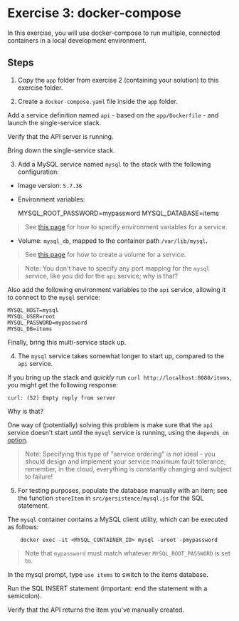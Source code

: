 # Exercise 3: docker-compose
In this exercise, you will use docker-compose to run multiple, connected containers in a local development environment.

## Steps

1. Copy the `app` folder from exercise 2 (containing your solution) to this exercise folder.

2. Create a `docker-compose.yaml` file inside the `app` folder.

Add a service definition named `api` - based on the `app/Dockerfile` - and launch the single-service stack.

Verify that the API server is running.

Bring down the single-service stack.

3. Add a MySQL service named `mysql` to the stack with the following configuration:

- Image version: `5.7.36`

- Environment variables:

    MYSQL_ROOT_PASSWORD=mypassword
    MYSQL_DATABASE=items

> See [this page](https://docs.docker.com/compose/compose-file/compose-file-v3/#environment) for how to specify environment variables for a service.

- Volume: `mysql_db`, mapped to the container path `/var/lib/mysql`.

> See [this page](https://docs.docker.com/compose/compose-file/compose-file-v3/#volume-configuration-reference) for how to create a volume for a service.

> Note: You don't have to specify any port mapping for the `mysql` service, like you did for the `api` service; why is that?

Also add the following environment variables to the `api` service, allowing it to connect to the `mysql` service:

    MYSQL_HOST=mysql
    MYSQL_USER=root
    MYSQL_PASSWORD=mypassword
    MYSQL_DB=items

Finally, bring this multi-service stack up.

4. The `mysql` service takes somewhat longer to start up, compared to the `api` service.

If you bring up the stack and _quickly_ run `curl http://localhost:8080/items`, you might get the following response:

    curl: (52) Empty reply from server

Why is that?

One way of (potentially) solving this problem is make sure that the `api` service doesn't start _until_ the `mysql` service is running, using the `depends_on` [option](https://docs.docker.com/compose/compose-file/compose-file-v3/#depends_on).

> Note: Specifying this type of "service ordering" is not ideal - you should design and implement your service maximum fault tolerance; remember, in the cloud, everything is constantly changing and subject to failure!

5. For testing purposes, populate the database manually with an item; see the function `storeItem` in `src/persistence/mysql.js` for the SQL statement. 

The `mysql` container contains a MySQL client utility, which can be executed as follows:

        docker exec -it <MYSQL_CONTAINER_ID> mysql -uroot -pmypassword

> Note that `mypassword` must match whatever `MYSQL_ROOT_PASSWORD` is set to.

In the mysql prompt, type `use items` to switch to the items database.

Run the SQL INSERT statement (important: end the statement with a semicolon).

Verify that the API returns the item you've manually created.
